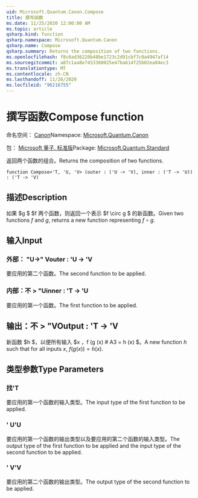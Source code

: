 ```yaml
---
uid: Microsoft.Quantum.Canon.Compose
title: 撰写函数
ms.date: 11/25/2020 12:00:00 AM
ms.topic: article
qsharp.kind: function
qsharp.namespace: Microsoft.Quantum.Canon
qsharp.name: Compose
qsharp.summary: Returns the composition of two functions.
ms.openlocfilehash: f8c6ad36220b48be1723c2d91cbf7c0a4947af14
ms.sourcegitcommit: a87c1aa8e7453360025e47ba614f25b02ea84ec3
ms.translationtype: MT
ms.contentlocale: zh-CN
ms.lasthandoff: 11/26/2020
ms.locfileid: "96216755"
---
```

# <a name="compose-function"></a><span data-ttu-id="9a9bc-102">撰写函数</span><span class="sxs-lookup"><span data-stu-id="9a9bc-102">Compose function</span></span>

<span data-ttu-id="9a9bc-103">命名空间： [Canon](xref:Microsoft.Quantum.Canon)</span><span class="sxs-lookup"><span data-stu-id="9a9bc-103">Namespace: [Microsoft.Quantum.Canon](xref:Microsoft.Quantum.Canon)</span></span>

<span data-ttu-id="9a9bc-104">包： [Microsoft 量子. 标准版](https://nuget.org/packages/Microsoft.Quantum.Standard)</span><span class="sxs-lookup"><span data-stu-id="9a9bc-104">Package: [Microsoft.Quantum.Standard](https://nuget.org/packages/Microsoft.Quantum.Standard)</span></span>


<span data-ttu-id="9a9bc-105">返回两个函数的组合。</span><span class="sxs-lookup"><span data-stu-id="9a9bc-105">Returns the composition of two functions.</span></span>

```qsharp
function Compose<'T, 'U, 'V> (outer : ('U -> 'V), inner : ('T -> 'U)) : ('T -> 'V)
```


## <a name="description"></a><span data-ttu-id="9a9bc-106">描述</span><span class="sxs-lookup"><span data-stu-id="9a9bc-106">Description</span></span>

<span data-ttu-id="9a9bc-107">如果 $g $ $f 两个函数，则返回一个表示 $f \circ g $ 的新函数。</span><span class="sxs-lookup"><span data-stu-id="9a9bc-107">Given two functions $f$ and $g$, returns a new function representing $f \circ g$.</span></span>

## <a name="input"></a><span data-ttu-id="9a9bc-108">输入</span><span class="sxs-lookup"><span data-stu-id="9a9bc-108">Input</span></span>

### <a name="outer--u---v"></a><span data-ttu-id="9a9bc-109">外部： "U->" V</span><span class="sxs-lookup"><span data-stu-id="9a9bc-109">outer : 'U -> 'V</span></span>

<span data-ttu-id="9a9bc-110">要应用的第二个函数。</span><span class="sxs-lookup"><span data-stu-id="9a9bc-110">The second function to be applied.</span></span>


### <a name="inner--t---u"></a><span data-ttu-id="9a9bc-111">内部：不 > "U</span><span class="sxs-lookup"><span data-stu-id="9a9bc-111">inner : 'T -> 'U</span></span>

<span data-ttu-id="9a9bc-112">要应用的第一个函数。</span><span class="sxs-lookup"><span data-stu-id="9a9bc-112">The first function to be applied.</span></span>



## <a name="output--t---v"></a><span data-ttu-id="9a9bc-113">输出：不 > "V</span><span class="sxs-lookup"><span data-stu-id="9a9bc-113">Output : 'T -> 'V</span></span>

<span data-ttu-id="9a9bc-114">新函数 $h $，以便所有输入 $x $，$f (g (x) # A3 = h (x) $。</span><span class="sxs-lookup"><span data-stu-id="9a9bc-114">A new function $h$ such that for all inputs $x$, $f(g(x)) = h(x)$.</span></span>

## <a name="type-parameters"></a><span data-ttu-id="9a9bc-115">类型参数</span><span class="sxs-lookup"><span data-stu-id="9a9bc-115">Type Parameters</span></span>

### <a name="t"></a><span data-ttu-id="9a9bc-116">找</span><span class="sxs-lookup"><span data-stu-id="9a9bc-116">'T</span></span>

<span data-ttu-id="9a9bc-117">要应用的第一个函数的输入类型。</span><span class="sxs-lookup"><span data-stu-id="9a9bc-117">The input type of the first function to be applied.</span></span>
### <a name="u"></a><span data-ttu-id="9a9bc-118">' U</span><span class="sxs-lookup"><span data-stu-id="9a9bc-118">'U</span></span>

<span data-ttu-id="9a9bc-119">要应用的第一个函数的输出类型以及要应用的第二个函数的输入类型。</span><span class="sxs-lookup"><span data-stu-id="9a9bc-119">The output type of the first function to be applied and the input type of the second function to be applied.</span></span>
### <a name="v"></a><span data-ttu-id="9a9bc-120">' V</span><span class="sxs-lookup"><span data-stu-id="9a9bc-120">'V</span></span>

<span data-ttu-id="9a9bc-121">要应用的第二个函数的输出类型。</span><span class="sxs-lookup"><span data-stu-id="9a9bc-121">The output type of the second function to be applied.</span></span>